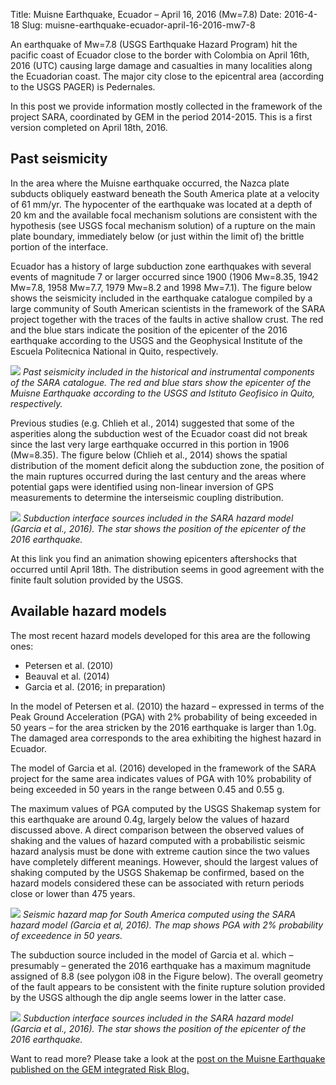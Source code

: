 Title: Muisne Earthquake, Ecuador – April 16, 2016 (Mw=7.8)
Date: 2016-4-18
Slug: muisne-earthquake-ecuador-april-16-2016-mw7-8

An earthquake of Mw=7.8 (USGS Earthquake Hazard Program) hit the pacific coast 
of Ecuador close to the border with Colombia on April 16th, 2016 (UTC) causing 
large damage and casualties in many localities along the Ecuadorian coast. The 
major city close to the epicentral area (according to the USGS PAGER) is 
Pedernales.

In this post we provide information mostly collected in the framework of the 
project SARA, coordinated by GEM in the period 2014-2015. This is a first 
version completed on April 18th, 2016.

## Past seismicity

In the area where the Muisne earthquake occurred, the Nazca plate subducts 
obliquely eastward beneath the South America plate at a velocity of 61 mm/yr. 
The hypocenter of the earthquake was located at a depth of 20 km and the 
available focal mechanism solutions are consistent with the hypothesis (see 
USGS focal mechanism solution) of a rupture on the main plate boundary, 
immediately below (or just within the limit of) the brittle portion of the 
interface.

Ecuador has a history of large subduction zone earthquakes with several events 
of magnitude 7 or larger occurred since 1900 (1906 Mw=8.35, 1942 Mw=7.8, 1958 
Mw=7.7, 1979 Mw=8.2 and 1998 Mw=7.1). The figure below shows the seismicity 
included in the earthquake catalogue compiled by a large community of South 
American scientists in the framework of the SARA project together with the 
traces of the faults in active shallow crust. The red and the blue stars 
indicate the position of the epicenter of the 2016 earthquake according to the 
USGS and the Geophysical Institute of the Escuela Politecnica National in 
Quito, respectively.

![ ]({filename}/images/2016/miusne/epic_distr_events.png)
*Past seismicity included in the historical and instrumental components of the 
SARA catalogue. The red and blue stars show the epicenter of the Muisne 
Earthquake according to the USGS and Istituto Geofisico in Quito, 
respectively.*

Previous studies (e.g. Chlieh et al., 2014) suggested that some of the 
asperities along the subduction west of the Ecuador coast did not break since 
the last very large earthquake occurred in this portion in 1906 (Mw=8.35). The 
figure below (Chlieh et al., 2014)  shows the spatial distribution of the 
moment deficit along the subduction zone, the position of the main ruptures 
occurred during the last century and the areas where potential gaps were 
identified using non-linear inversion of GPS measurements to determine the 
interseismic coupling distribution.

![ ]({filename}/images/2016/miusne/Screen-Shot-2016-04-18-at-16.09.07.png)
*Subduction interface sources included in the SARA hazard model (Garcia et al., 
2016). The star shows the position of the epicenter of the 2016 earthquake.*

At this link you find an animation showing epicenters aftershocks that occurred 
until April 18th. The distribution seems in good agreement with the finite 
fault solution provided by the USGS.

## Available hazard models 

The most recent hazard models developed for this area are the following ones:

* Petersen et al. (2010)
* Beauval et al. (2014)
* Garcia et al. (2016; in preparation)

In the model of Petersen et al. (2010) the hazard – expressed in terms of the 
Peak Ground Acceleration (PGA) with 2% probability of being exceeded in 50 
years – for the area stricken by the 2016 earthquake is larger than 1.0g. The 
damaged area corresponds to the area exhibiting the highest hazard in Ecuador.

The model of Garcia et al. (2016) developed in the framework of the SARA 
project for the same area indicates values of PGA with 10% probability of being 
exceeded in 50 years in the range between 0.45 and 0.55 g.

The maximum values of PGA computed by the USGS Shakemap system for this 
earthquake are around 0.4g, largely below the values of hazard discussed above. 
A direct comparison between the observed values of shaking and the values of 
hazard computed with a probabilistic seismic hazard analysis must be done with 
extreme caution since the two values have completely different meanings. 
However, should the largest values of shaking computed by the USGS Shakemap be 
confirmed, based on the hazard models considered these can be associated with 
return periods close or lower than 475 years.

![ ]({filename}/images/2016/miusne/rt7_hazard_map-mean-0.002105-PGA_9575_wm.png)
*Seismic hazard map for South America computed using the SARA hazard model 
(Garcia et al, 2016). The map shows PGA with 2% probability of exceedence in 50 
years.*

The subduction source included in the model of Garcia et al. which – presumably 
– generated the 2016 earthquake has a maximum magnitude assigned of 8.8 (see 
polygon i08 in the Figure below). The overall geometry of the fault appears to 
be consistent with the finite rupture solution provided by the USGS although 
the dip angle seems lower in the latter case.

![ ]({filename}/images/2016/miusne/SARA16_interface_model.png)
*Subduction interface sources included in the SARA hazard model (Garcia et al., 
2016). The star shows the position of the epicenter of the 2016 earthquake.*

Want to read more? Please take a look at the [post on the Muisne Earthquake 
published on the GEM integrated Risk 
Blog.](https://gemrisk.wordpress.com/2016/04/18/supporting-the-response-and-recovery-in-ecuador-after-the-16th-of-april-earthquake/)


